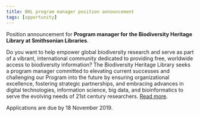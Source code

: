 ```yaml
---
title: BHL program manager position announcement
tags: [opportunity]
---
```


Position announcement for **Program manager for the Biodiversity Heritage Library at Smithsonian Libraries**.

Do you want to help empower global biodiversity research and serve as part of a vibrant, international community dedicated to providing free, worldwide access to biodiversity information? The Biodiversity Heritage Library seeks a program manager committed to elevating current successes and challenging our Program into the future by ensuring organizational excellence, fostering strategic partnerships, and embracing advances in digital technologies, information science, big data, and bioinformatics to serve the evolving needs of 21st century researchers. [Read more](/assets/documents/BHL_Program_Manager_Position_Announcement.pdf).

Applications are due by 18 November 2019.
